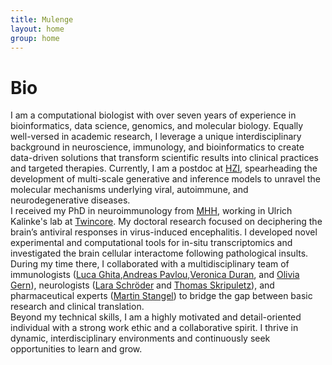```yaml
---
title: Mulenge
layout: home
group: home
---
```

# Bio
I am a computational biologist with over seven years of experience in bioinformatics, data science, genomics, and molecular biology. Equally well-versed in academic research, I leverage a unique interdisciplinary background in neuroscience, immunology, and bioinformatics to create data-driven solutions that transform scientific results into clinical practices and targeted therapies. Currently, I am a postdoc at [HZI](https://www.helmholtz-hzi.de/en/), spearheading the development of multi-scale generative and inference models to unravel the molecular mechanisms underlying viral, autoimmune, and neurodegenerative diseases. <br>
I received my PhD in neuroimmunology from [MHH](https://www.mhh.de/en/), working in Ulrich Kalinke's lab at [Twincore](https://www.twincore.de/en/home/). My doctoral research focused on deciphering the brain’s antiviral responses in virus-induced encephalitis. I developed novel experimental and computational tools for in-situ transcriptomics and investigated the brain cellular interactome following pathological insults. During my time there, I collaborated with a multidisciplinary team of immunologists ([Luca Ghita](https://www.linkedin.com/in/luca-ghita-990a77a4/),[Andreas Pavlou](https://www.linkedin.com/in/andreas-pavlou-3470b5124/),[Veronica Duran](https://med.stanford.edu/profiles/veronica-duran), and [Olivia Gern](https://www.linkedin.com/in/olivia-luise-gern-aa9312131/)), neurologists ([Lara Schröder](https://www.linkedin.com/in/dr-lara-jasmin-schr%C3%B6der/) and [Thomas Skripuletz](https://www.mhh.de/neurologie/unser-team/aerzte/oberaerzte/skripuletz)), and pharmaceutical experts ([Martin Stangel](https://www.xing.com/profile/Martin_Stangel)) to bridge the gap between basic research and clinical translation. <br>
Beyond my technical skills, I am a highly motivated and detail-oriented individual with a strong work ethic and a collaborative spirit. I thrive in dynamic, interdisciplinary environments and continuously seek opportunities to learn and grow.
